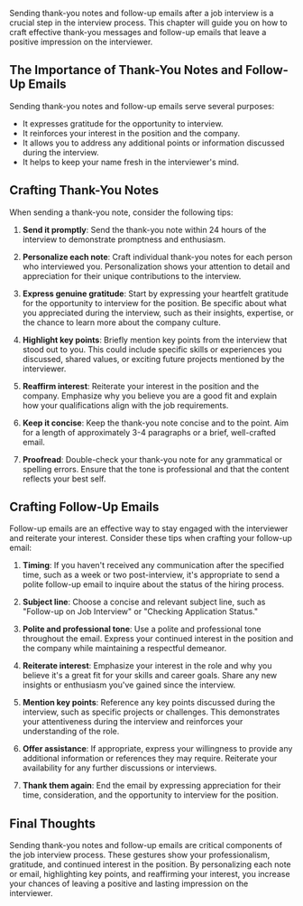 
Sending thank-you notes and follow-up emails after a job interview is a crucial step in the interview process. This chapter will guide you on how to craft effective thank-you messages and follow-up emails that leave a positive impression on the interviewer.

The Importance of Thank-You Notes and Follow-Up Emails
------------------------------------------------------

Sending thank-you notes and follow-up emails serve several purposes:

* It expresses gratitude for the opportunity to interview.
* It reinforces your interest in the position and the company.
* It allows you to address any additional points or information discussed during the interview.
* It helps to keep your name fresh in the interviewer's mind.

Crafting Thank-You Notes
------------------------

When sending a thank-you note, consider the following tips:

1. **Send it promptly**: Send the thank-you note within 24 hours of the interview to demonstrate promptness and enthusiasm.

2. **Personalize each note**: Craft individual thank-you notes for each person who interviewed you. Personalization shows your attention to detail and appreciation for their unique contributions to the interview.

3. **Express genuine gratitude**: Start by expressing your heartfelt gratitude for the opportunity to interview for the position. Be specific about what you appreciated during the interview, such as their insights, expertise, or the chance to learn more about the company culture.

4. **Highlight key points**: Briefly mention key points from the interview that stood out to you. This could include specific skills or experiences you discussed, shared values, or exciting future projects mentioned by the interviewer.

5. **Reaffirm interest**: Reiterate your interest in the position and the company. Emphasize why you believe you are a good fit and explain how your qualifications align with the job requirements.

6. **Keep it concise**: Keep the thank-you note concise and to the point. Aim for a length of approximately 3-4 paragraphs or a brief, well-crafted email.

7. **Proofread**: Double-check your thank-you note for any grammatical or spelling errors. Ensure that the tone is professional and that the content reflects your best self.

Crafting Follow-Up Emails
-------------------------

Follow-up emails are an effective way to stay engaged with the interviewer and reiterate your interest. Consider these tips when crafting your follow-up email:

1. **Timing**: If you haven't received any communication after the specified time, such as a week or two post-interview, it's appropriate to send a polite follow-up email to inquire about the status of the hiring process.

2. **Subject line**: Choose a concise and relevant subject line, such as "Follow-up on Job Interview" or "Checking Application Status."

3. **Polite and professional tone**: Use a polite and professional tone throughout the email. Express your continued interest in the position and the company while maintaining a respectful demeanor.

4. **Reiterate interest**: Emphasize your interest in the role and why you believe it's a great fit for your skills and career goals. Share any new insights or enthusiasm you've gained since the interview.

5. **Mention key points**: Reference any key points discussed during the interview, such as specific projects or challenges. This demonstrates your attentiveness during the interview and reinforces your understanding of the role.

6. **Offer assistance**: If appropriate, express your willingness to provide any additional information or references they may require. Reiterate your availability for any further discussions or interviews.

7. **Thank them again**: End the email by expressing appreciation for their time, consideration, and the opportunity to interview for the position.

Final Thoughts
--------------

Sending thank-you notes and follow-up emails are critical components of the job interview process. These gestures show your professionalism, gratitude, and continued interest in the position. By personalizing each note or email, highlighting key points, and reaffirming your interest, you increase your chances of leaving a positive and lasting impression on the interviewer.
